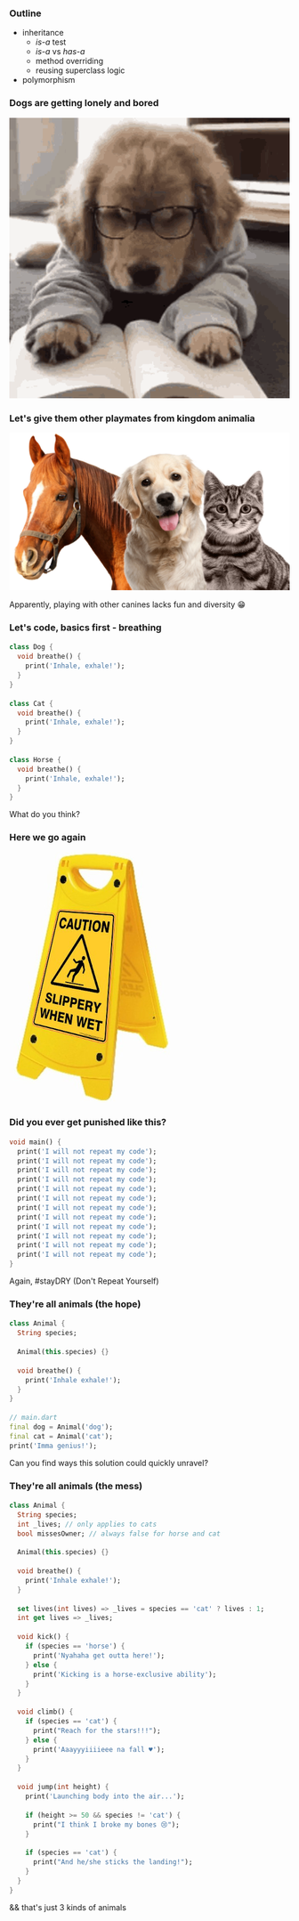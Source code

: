 ### Outline

* inheritance
  - _is-a_ test
  - _is-a_ vs _has-a_
  - method overriding
  - reusing superclass logic
* polymorphism



### Dogs are getting lonely and bored

![sleepy](images/sleepy.gif) <!-- .element style="width: 480px; height: 480px" -->



### Let's give them other playmates from kingdom animalia

![playmates](images/inheritance.png)

Apparently, playing with other canines lacks fun and diversity 😁 <!-- .element class="fragment" -->



### Let's code, basics first - breathing

```dart [1-5 | 7-11 | 13-17]
class Dog {
  void breathe() {
    print('Inhale, exhale!');
  }
}

class Cat {
  void breathe() {
    print('Inhale, exhale!');
  }
}

class Horse {
  void breathe() {
    print('Inhale, exhale!');
  }
}
```

What do you think? <!-- .element class="fragment" -->



### Here we go again

![wet](images/wet.jpg)



### Did you ever get punished like this?

```dart
void main() {
  print('I will not repeat my code');
  print('I will not repeat my code');
  print('I will not repeat my code');
  print('I will not repeat my code');
  print('I will not repeat my code');
  print('I will not repeat my code');
  print('I will not repeat my code');
  print('I will not repeat my code');
  print('I will not repeat my code');
  print('I will not repeat my code');
  print('I will not repeat my code');
  print('I will not repeat my code');
}
```

Again, #stayDRY (Don't Repeat Yourself) <!-- .element class="fragment" -->



### They're all animals (the hope)

```dart
class Animal {
  String species;

  Animal(this.species) {}

  void breathe() {
    print('Inhale exhale!');
  }
}

// main.dart
final dog = Animal('dog');
final cat = Animal('cat');
print('Imma genius!');
```

Can you find ways this solution could quickly unravel? <!-- .element class="fragment" -->



### They're all animals (the mess)

```dart  [3-4 | 12-13 | 15-21 | 23-29 | 31-41]
class Animal {
  String species;
  int _lives; // only applies to cats
  bool missesOwner; // always false for horse and cat
  
  Animal(this.species) {}

  void breathe() {
    print('Inhale exhale!');
  }

  set lives(int lives) => _lives = species == 'cat' ? lives : 1;
  int get lives => _lives;

  void kick() {
    if (species == 'horse') {
      print('Nyahaha get outta here!');
    } else {
      print('Kicking is a horse-exclusive ability');
    }
  }
  
  void climb() {
    if (species == 'cat') {
      print("Reach for the stars!!!");
    } else {
      print('Aaayyyiiiieee na fall ♥');
    }
  }

  void jump(int height) {
    print('Launching body into the air...');

    if (height >= 50 && species != 'cat') {
      print("I think I broke my bones 😢");
    }

    if (species == 'cat') {
      print("And he/she sticks the landing!");
    }
  }
}
```

&& that's just 3 kinds of animals <!-- .element class="fragment" -->
